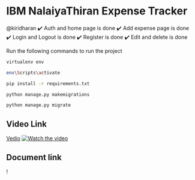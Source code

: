# IBM NalaiyaThiran Expense Tracker
@kiridharan
:heavy_check_mark: Auth and home page is done
:heavy_check_mark: Add expense page is done
:heavy_check_mark: Login and Logout is done
:heavy_check_mark: Register is done
:heavy_check_mark: Edit and delete is done


Run the following commands to run the project

```bash
virtualenv env

env\Scripts\activate

pip install -r requirements.txt

python manage.py makemigrations

python manage.py migrate

```





## Video Link
[Vedio]()
[![Watch the video](https://i.imgur.com/vKb2F1B.png)](https://drive.google.com/file/d/1j2XymZpYW7hsaXJaEovXglOz0gDXE-9t/view)


## Document link
!
